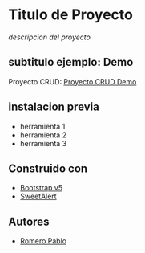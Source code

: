 # Titulo de Proyecto

*descripcion del proyecto*

## subtitulo ejemplo: Demo

Proyecto CRUD: [Proyecto CRUD Demo](https://github.com/PabloRomeroAbadie/CRUD/tree/master)

## instalacion previa
- herramienta 1
- herramienta 2 
- herramienta 3

## Construido con

- [Bootstrap v5](https://getbootstrap.com/)
- [SweetAlert](https://sweetalert2.github.io/#examples)
 
 
## Autores
- [Romero Pablo](https://github.com/PabloRomeroAbadie)